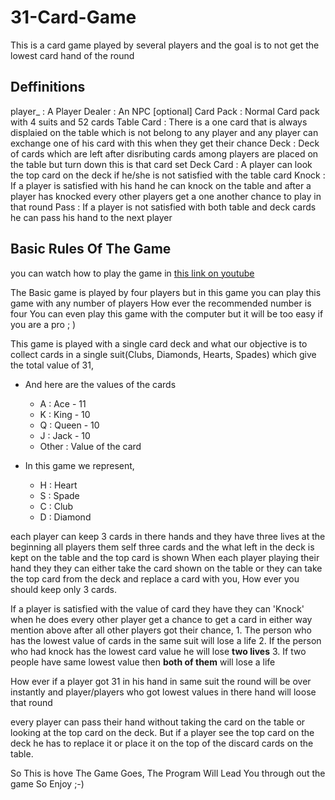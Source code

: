 # 31-Card-Game

This is a card game played by several players and the goal is to not get the lowest card hand of the round

## Deffinitions
player_<No>    : A Player
Dealer         : An NPC [optional]
Card Pack      : Normal Card pack with 4 suits and 52 cards
Table Card     : There is a one card that is always displaied on the table which is not belong to any player and any player can
exchange one of his card with this when they get their chance
Deck           : Deck of cards which are left after disributing cards among players are placed on the table but turn down this is
that card set
Deck Card      : A player can look the top card on the deck if he/she is not satisfied with the table card
Knock          : If a player is satisfied with his hand he can knock on the table and after a player has knocked every other players
get a one another chance to play in that round
Pass           : If a player is not satisfied with both table and deck cards he can pass his hand to the next player

## Basic Rules Of The Game

you can watch how to play the game in [this link on youtube](https://www.youtube.com/watch?v=xW9FBHR-rLs)

The Basic game is played by four players but in this game you can play this game with any number of players How ever the recommended
number is four You can even play this game with the computer but it will be too easy if you are a pro ; )
    
This game is played with a single card deck and what our objective is to collect cards in a single suit(Clubs, Diamonds, Hearts,
Spades) which give the total value of 31,

* And here are the values of the cards
    - A : Ace - 11
    - K : King - 10
    - Q : Queen - 10
    - J : Jack - 10
    - Other : Value of the card

* In this game we represent,
    - H : Heart
    - S : Spade
    - C : Club
    - D : Diamond

each player can keep 3 cards in there hands and they have three lives at the beginning all players them self three cards and the
what left in the deck is kept on the table and the top card is shown When each player playing their hand they they can either take
the card shown on the table or they can take the top card from the deck and replace a card with you, How ever you should keep only 
3 cards.

If a player is satisfied with the value of card they have they can 'Knock' when he does every other player get a chance to get a
card in either way mention above after all other players got their chance,
    1. The person who has the lowest value of cards in the same suit will lose a life
    2. If the person who had knock has the lowest card value he will lose **two lives**
    3. If two people have same lowest value then **both of them** will lose a life 

How ever if a player got 31 in his hand in same suit the round will be over instantly and player/players who got lowest values in
there hand will loose that round

every player can pass their hand without taking the card on the table or looking at the top card on the deck. But if a player see
the top card on the deck  he has to replace it or place it on the top of the discard cards on the table.

So This is hove The Game Goes, The Program Will Lead You through out the game
So Enjoy ;-)
